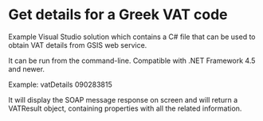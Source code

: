 # Get details for a Greek VAT code
Example Visual Studio solution which contains a C# file that can be used to obtain VAT details from GSIS web service. 

It can be run from the command-line. Compatible with .NET Framework 4.5 and newer.

Example:
vatDetails <username> <passsword> <myVAT> 090283815

It will display the SOAP message response on screen and will return a VATResult object, containing properties with all the related information.
